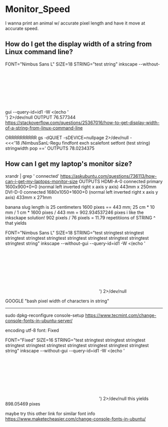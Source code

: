 # Monitor_Speed
I wanna print an animal w/ accurate pixel length and have it move at accurate speed.

## How do I get the display width of a string from Linux command line?
FONT="Nimbus Sans L"
SIZE=18
STRING="test string"
inkscape --without-gui --query-id=id1 -W <(echo '<svg><text id="id1" style="font-size:'$SIZE'px;font-family:'$FONT';">'$STRING'</text></svg>') 2>/dev/null
OUTPUT 76.577344
https://stackoverflow.com/questions/25367016/how-to-get-display-width-of-a-string-from-linux-command-line

ORRRRRRRRRR
gs -dQUIET -sDEVICE=nullpage 2>/dev/null - \
   <<<'18 /NimbusSanL-Regu   findfont exch scalefont setfont
      (test string)          stringwidth pop =='
OUTPUTS 78.0234375




## How can I get my laptop's monitor size?
xrandr | grep ' connected'
https://askubuntu.com/questions/736113/how-can-i-get-my-laptops-monitor-size
OUTPUTS 
HDMI-A-0 connected primary 1600x900+0+0 (normal left inverted right x axis y axis) 443mm x 250mm
DVI-D-0 connected 1680x1050+1600+0 (normal left inverted right x axis y axis) 433mm x 271mm

banana slug length is 25 centimeters
1600 pixes == 443 mm; 
25 cm * 10 mm / 1 cm * 1600 pixes / 443 mm = 902.934537246 pixes
i like the inksckape solution! 902 pixels / 76 pixels = 11.79 repetitiions of STRING
^ that yields 

FONT="Nimbus Sans L"
SIZE=18
STRING="test stringtest stringtest stringtest stringtest stringtest stringtest stringtest stringtest stringtest stringtest string"
inkscape --without-gui --query-id=id1 -W <(echo '<svg><text id="id1" style="font-size:'$SIZE'px;font-family:'$FONT';">'$STRING'</text></svg>') 2>/dev/null

GOOGLE "bash pixel width of characters in string"

--------------------------------------------
sudo dpkg-reconfigure console-setup
https://www.tecmint.com/change-console-fonts-in-ubuntu-server/

encoding utf-8
font: Fixed


FONT="Fixed"
SIZE=16
STRING="test stringtest stringtest stringtest stringtest stringtest stringtest stringtest stringtest stringtest stringtest string"
inkscape --without-gui --query-id=id1 -W <(echo '<svg><text id="id1" style="font-size:'$SIZE'px;font-family:'$FONT';">'$STRING'</text></svg>') 2>/dev/null
this yields 898.05469 pixes

maybe try this other link for similar font info
https://www.maketecheasier.com/change-console-fonts-in-ubuntu/


